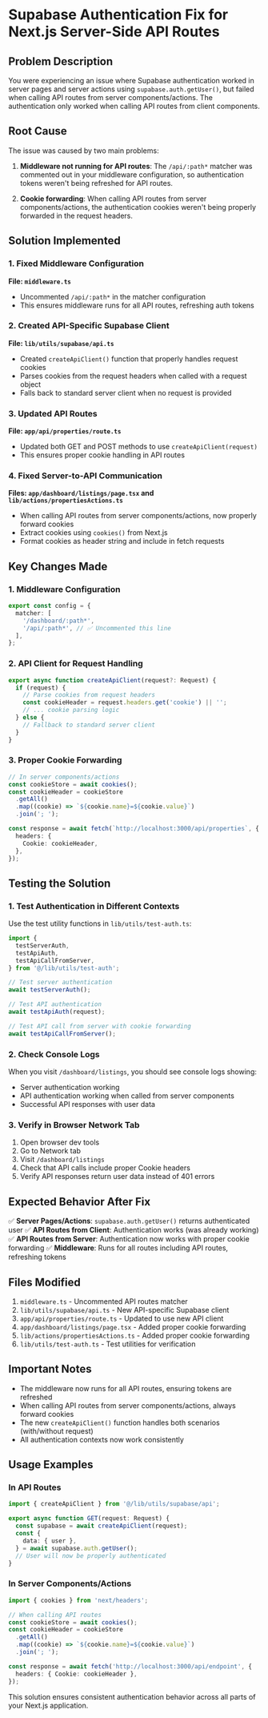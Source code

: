 # Supabase Authentication Fix for Next.js Server-Side API Routes

## Problem Description

You were experiencing an issue where Supabase authentication worked in server pages and server actions using `supabase.auth.getUser()`, but failed when calling API routes from server components/actions. The authentication only worked when calling API routes from client components.

## Root Cause

The issue was caused by two main problems:

1. **Middleware not running for API routes**: The `/api/:path*` matcher was commented out in your middleware configuration, so authentication tokens weren't being refreshed for API routes.

2. **Cookie forwarding**: When calling API routes from server components/actions, the authentication cookies weren't being properly forwarded in the request headers.

## Solution Implemented

### 1. Fixed Middleware Configuration

**File: `middleware.ts`**

- Uncommented `/api/:path*` in the matcher configuration
- This ensures middleware runs for all API routes, refreshing auth tokens

### 2. Created API-Specific Supabase Client

**File: `lib/utils/supabase/api.ts`**

- Created `createApiClient()` function that properly handles request cookies
- Parses cookies from the request headers when called with a request object
- Falls back to standard server client when no request is provided

### 3. Updated API Routes

**File: `app/api/properties/route.ts`**

- Updated both GET and POST methods to use `createApiClient(request)`
- This ensures proper cookie handling in API routes

### 4. Fixed Server-to-API Communication

**Files: `app/dashboard/listings/page.tsx` and `lib/actions/propertiesActions.ts`**

- When calling API routes from server components/actions, now properly forward cookies
- Extract cookies using `cookies()` from Next.js
- Format cookies as header string and include in fetch requests

## Key Changes Made

### 1. Middleware Configuration

```typescript
export const config = {
  matcher: [
    '/dashboard/:path*',
    '/api/:path*', // ✅ Uncommented this line
  ],
};
```

### 2. API Client for Request Handling

```typescript
export async function createApiClient(request?: Request) {
  if (request) {
    // Parse cookies from request headers
    const cookieHeader = request.headers.get('cookie') || '';
    // ... cookie parsing logic
  } else {
    // Fallback to standard server client
  }
}
```

### 3. Proper Cookie Forwarding

```typescript
// In server components/actions
const cookieStore = await cookies();
const cookieHeader = cookieStore
  .getAll()
  .map((cookie) => `${cookie.name}=${cookie.value}`)
  .join('; ');

const response = await fetch(`http://localhost:3000/api/properties`, {
  headers: {
    Cookie: cookieHeader,
  },
});
```

## Testing the Solution

### 1. Test Authentication in Different Contexts

Use the test utility functions in `lib/utils/test-auth.ts`:

```typescript
import {
  testServerAuth,
  testApiAuth,
  testApiCallFromServer,
} from '@/lib/utils/test-auth';

// Test server authentication
await testServerAuth();

// Test API authentication
await testApiAuth(request);

// Test API call from server with cookie forwarding
await testApiCallFromServer();
```

### 2. Check Console Logs

When you visit `/dashboard/listings`, you should see console logs showing:

- Server authentication working
- API authentication working when called from server components
- Successful API responses with user data

### 3. Verify in Browser Network Tab

1. Open browser dev tools
2. Go to Network tab
3. Visit `/dashboard/listings`
4. Check that API calls include proper Cookie headers
5. Verify API responses return user data instead of 401 errors

## Expected Behavior After Fix

✅ **Server Pages/Actions**: `supabase.auth.getUser()` returns authenticated user
✅ **API Routes from Client**: Authentication works (was already working)
✅ **API Routes from Server**: Authentication now works with proper cookie forwarding
✅ **Middleware**: Runs for all routes including API routes, refreshing tokens

## Files Modified

1. `middleware.ts` - Uncommented API routes matcher
2. `lib/utils/supabase/api.ts` - New API-specific Supabase client
3. `app/api/properties/route.ts` - Updated to use new API client
4. `app/dashboard/listings/page.tsx` - Added proper cookie forwarding
5. `lib/actions/propertiesActions.ts` - Added proper cookie forwarding
6. `lib/utils/test-auth.ts` - Test utilities for verification

## Important Notes

- The middleware now runs for all API routes, ensuring tokens are refreshed
- When calling API routes from server components/actions, always forward cookies
- The new `createApiClient()` function handles both scenarios (with/without request)
- All authentication contexts now work consistently

## Usage Examples

### In API Routes

```typescript
import { createApiClient } from '@/lib/utils/supabase/api';

export async function GET(request: Request) {
  const supabase = await createApiClient(request);
  const {
    data: { user },
  } = await supabase.auth.getUser();
  // User will now be properly authenticated
}
```

### In Server Components/Actions

```typescript
import { cookies } from 'next/headers';

// When calling API routes
const cookieStore = await cookies();
const cookieHeader = cookieStore
  .getAll()
  .map((cookie) => `${cookie.name}=${cookie.value}`)
  .join('; ');

const response = await fetch('http://localhost:3000/api/endpoint', {
  headers: { Cookie: cookieHeader },
});
```

This solution ensures consistent authentication behavior across all parts of your Next.js application.
